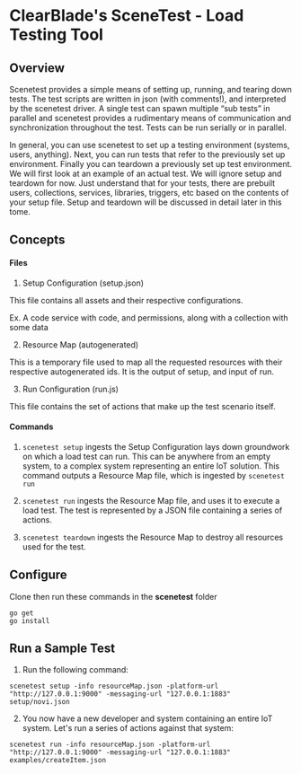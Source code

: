 # ClearBlade's SceneTest - Load Testing Tool  

## Overview  

Scenetest provides a simple means of setting up, running, and tearing down tests. The test scripts are written in json (with comments!), and interpreted by the scenetest driver. A single test can spawn multiple “sub tests” in parallel and scenetest provides a rudimentary means of communication and synchronization throughout the test. Tests can be run serially or in parallel.

In general, you can use scenetest to set up a testing environment (systems, users, anything). Next, you can run tests that refer to the previously set up environment. Finally you can teardown a previously set up test environment. We will first look at an example of an actual test. We will ignore setup and teardown for now. Just understand that for your tests, there are prebuilt users, collections, services, libraries, triggers, etc based on the contents of your setup file. Setup and teardown will be discussed in detail later in this tome.

## Concepts

#### Files

1. Setup Configuration (setup.json)

This file contains all assets and their respective configurations.

Ex. A code service with code, and permissions, along with a collection with some data

2. Resource Map (autogenerated)

This is a temporary file used to map all the requested resources with their respective autogenerated ids. It is the output of setup, and input of run.

3. Run Configuration (run.js)

This file contains the set of actions that make up the test scenario itself.

#### Commands

1. `scenetest setup` ingests the Setup Configuration lays down groundwork on which a load test can run. This can be anywhere from an empty system, to a complex system representing an entire IoT solution. This command outputs a Resource Map file, which is ingested by `scenetest run`

2. `scenetest run` ingests the Resource Map file, and uses it to execute a load test. The test is represented by a JSON file containing a series of actions.

3. `scenetest teardown` ingests the Resource Map to destroy all resources used for the test.

## Configure

Clone then run these commands in the **scenetest** folder

```
go get  
go install
```

## Run a Sample Test

1. Run the following command:

```
scenetest setup -info resourceMap.json -platform-url "http://127.0.0.1:9000" -messaging-url "127.0.0.1:1883" setup/novi.json

```
2. You now have a new developer and system containing an entire IoT system. Let's run a series of actions against that system:

```
scenetest run -info resourceMap.json -platform-url "http://127.0.0.1:9000" -messaging-url "127.0.0.1:1883" examples/createItem.json
```
